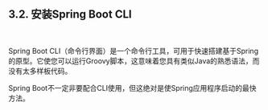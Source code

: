 <h2>3.2. 安装Spring Boot CLI</h2><br>

Spring Boot CLI（命令行界面）是一个命令行工具，可用于快速搭建基于Spring的原型。它使您可以运行Groovy脚本，这意味着您具有类似Java的熟悉语法，而没有太多样板代码。

Spring Boot不一定非要配合CLI使用，但这绝对是使Spring应用程序启动的最快方法。
